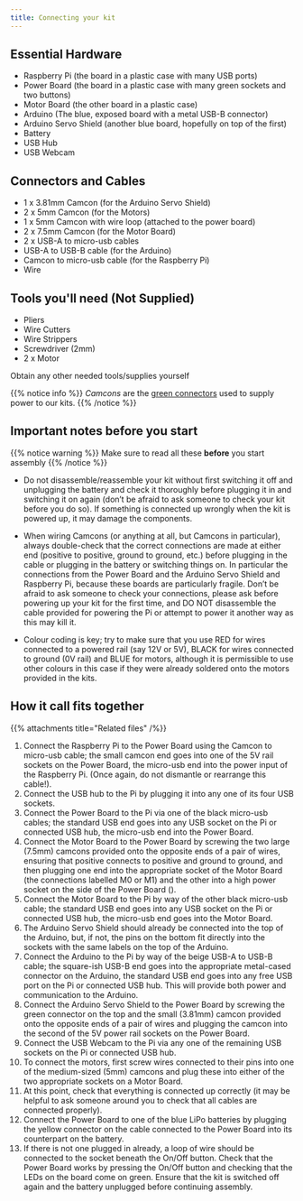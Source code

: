 ```yaml
---
title: Connecting your kit
---
```


## Essential Hardware
- Raspberry Pi (the board in a plastic case with many USB ports)
- Power Board (the board in a plastic case with many green sockets and two buttons)
- Motor Board (the other board in a plastic case)
- Arduino (The blue, exposed board with a metal USB-B connector)
- Arduino Servo Shield (another blue board, hopefully on top of the first)
- Battery
- USB Hub
- USB Webcam

## Connectors and Cables
- 1 x 3.81mm Camcon (for the Arduino Servo Shield)
- 2 x 5mm Camcon (for the Motors)
- 1 x 5mm Camcon with wire loop (attached to the power board)
- 2 x 7.5mm Camcon (for the Motor Board)
- 2 x USB-A to micro-usb cables
- USB-A to USB-B cable (for the Arduino)
- Camcon to micro-usb cable (for the Raspberry Pi)
- Wire

## Tools you'll need (Not Supplied)
- Pliers
- Wire Cutters
- Wire Strippers
- Screwdriver (2mm)
- 2 x Motor

Obtain any other needed tools/supplies yourself 

{{% notice info %}}
_Camcons_ are the [green connectors](../kit-assembly.files/camcons.png) used to supply power to our kits.
{{% /notice %}}

## Important notes before you start
{{% notice warning %}}
Make sure to read all these **before** you start assembly
{{% /notice %}}

- Do not disassemble/reassemble your kit without first switching it off and unplugging the battery and check it thoroughly before plugging it in and switching it on again (don’t be afraid to ask someone to check your kit before you do so). If something is connected up wrongly when the kit is powered up, it may damage the components.

- When wiring Camcons (or anything at all, but Camcons in particular), always double-check that the correct connections are made at either end (positive to positive, ground to ground, etc.) before plugging in the cable or plugging in the battery or switching things on. In particular the connections from the Power Board and the Arduino Servo Shield and Raspberry Pi, because these boards are particularly fragile. Don’t be afraid to ask someone to check your connections, please ask before powering up your kit for the first time, and DO NOT disassemble the cable provided for powering the Pi or attempt to power it another way as this may kill it.

- Colour coding is key; try to make sure that you use RED for wires connected to a powered rail (say 12V or 5V), BLACK for wires connected to ground (0V rail) and BLUE for motors, although it is permissible to use other colours in this case if they were already soldered onto the motors provided in the kits.

## How it call fits together

{{% attachments title="Related files" /%}}

1. Connect the Raspberry Pi to the Power Board using the Camcon to micro-usb cable; the small camcon end goes into one of the 5V rail sockets on the Power Board, the micro-usb end into the power input of the Raspberry Pi. (Once again, do not dismantle or rearrange this cable!).
2. Connect the USB hub to the Pi by plugging it into any one of its four USB sockets.
3. Connect the Power Board to the Pi via one of the black micro-usb cables; the standard USB end goes into any USB socket on the Pi or connected USB hub, the micro-usb end into the Power Board.
4. Connect the Motor Board to the Power Board by screwing the two large (7.5mm) camcons provided onto the opposite ends of a pair of wires, ensuring that positive connects to positive and ground to ground, and then plugging one end into the appropriate socket of the Motor Board (the connections labelled M0 or M1) and the other into a high power socket on the side of the Power Board ().
5. Connect the Motor Board to the Pi by way of the other black micro-usb cable; the standard USB end goes into any USB socket on the Pi or connected USB hub, the micro-usb end goes into the Motor Board.
6. The Arduino Servo Shield should already be connected into the top of the Arduino, but, if not, the pins on the bottom fit directly into the sockets with the same labels on the top of the Arduino.
7. Connect the Arduino to the Pi by way of the beige USB-A to USB-B cable; the square-ish USB-B end goes into the appropriate metal-cased connector on the Arduino, the standard USB end goes into any free USB port on the Pi or connected USB hub. This will provide both power and communication to the Arduino.
8. Connect the Arduino Servo Shield to the Power Board by screwing the green connector on the top and the small (3.81mm) camcon provided onto the opposite ends of a pair of wires and plugging the camcon into the second of the 5V power rail sockets on the Power Board.
9. Connect the USB Webcam to the Pi via any one of the remaining USB sockets on the Pi or connected USB hub.
10. To connect the motors, first screw wires connected to their pins into one of the medium-sized (5mm) camcons and plug these into either of the two appropriate sockets on a Motor Board.
11. At this point, check that everything is connected up correctly (it may be helpful to ask someone around you to check that all cables are connected properly).
12. Connect the Power Board to one of the blue LiPo batteries by plugging the yellow connector on the cable connected to the Power Board into its counterpart on the battery. 
13. If there is not one plugged in already, a loop of wire should be connected to the socket beneath the On/Off button. Check that the Power Board works by pressing the On/Off button and checking that the LEDs on the board come on green. Ensure that the kit is switched off again and the battery unplugged before continuing assembly.


